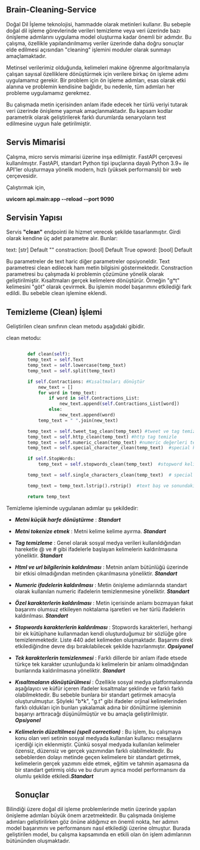 
## Brain-Cleaning-Service
Doğal Dil İşleme teknolojisi, hammadde olarak metinleri kullanır. Bu sebeple doğal dil işleme görevlerinde verileri temizleme veya veri üzerinde bazı önişleme adımlarını uygulama model oluşturma kadar önemli bir adımdır. Bu çalışma, özellikle yapılandırılmamış veriler üzerinde daha doğru sonuçlar elde edilmesi açısından "cleaning" işlemini moduler olarak sunmayı amaçlamaktadır.

Metinsel verilerimiz olduğunda, kelimeleri makine öğrenme algoritmalarıyla çalışan sayısal özelliklere dönüştürmek için verilere birkaç ön işleme adımı uygulamamız gerekir. Bir problem için ön işleme adımları, esas olarak etki alanına ve problemin kendisine bağlıdır, bu nedenle, tüm adımları her probleme uygulamamız gerekmez. 

Bu çalışmada metin içerisinden anlam ifade edecek her türlü veriyi tutarak veri üzerinde önişleme yapmak amaçlanmaktadır. Bu kapsam kodlar parametrik olarak geliştirilerek farklı durumlarda senaryoların test edilmesine uygun hale getirilmiştir.

## Servis Mimarisi
Çalışma, micro servis mimarisi üzerine inşa edilmiştir. FastAPI çerçevesi kullanılmıştır. FastAPI, standart Python tipi ipuçlarına dayalı Python 3.9+ ile API'ler oluşturmaya yönelik modern, hızlı (yüksek performanslı) bir web çerçevesidir.

Çalıştırmak için,

**uvicorn api.main:app --reload --port 9090**

## Servisin Yapısı
Servis **"clean"** endpointi ile hizmet verecek şekilde tasarlanmıştır. Girdi olarak kendine üç adet parametre alır. Bunlar:

text: [str] Default ""
constraction: [bool] Default True
opword: [bool] Default 

Bu parametreler de text haric diğer parametreler opsiyoneldir. Text parametresi clean edilecek ham metin bilgisini göstermektedir. Constraction parametresi bu çalışmada ki problemin çözümüne yönelik olarak geliştirilmiştir. Kısaltmaları gerçek kelimelere dönüştürür. Örneğin "g*t" kelimesini "göt" olarak çevirmek. Bu işlemin model başarımını etkilediği fark edildi. Bu sebeble clean işlemine eklendi.

## Temizleme (Clean) İşlemi

Geliştirilen clean sınıfının clean metodu aşağıdaki gibidir.

clean metodu:

```python

        def clean(self):
        temp_text = self.Text
        temp_text = self.lowercase(temp_text)
        temp_text = self.split(temp_text)

        if self.Contractions: #Kısaltmaları dönüştür
            new_text = []
            for word in temp_text:
                if word in self.Contractions_List:
                    new_text.append(self.Contractions_List[word])
                else:
                    new_text.append(word)
            temp_text = " ".join(new_text)

        temp_text = self.tweet_tag_clean(temp_text) #tweet ve tag temizle
        temp_text = self.http_clean(temp_text) #http tag temizle
        temp_text = self.numeric_clean(temp_text) #numeric değerleri temizle
        temp_text = self.special_character_clean(temp_text)  #special karakterleri temizle

        if self.StopWords:
            temp_text = self.stopwords_clean(temp_text)  #stopword kelimeleri temizle

        temp_text = self.single_characters_clean(temp_text)  # special karakterleri ve emojileri temizle

        temp_text = temp_text.lstrip().rstrip()  #text baş ve sonundaki boşlukları at

        return temp_text

```


Temizleme işleminde uygulanan adımlar şu şekildedir:

- ***Metni küçük harfe dönüştürme*** : ***Standart***
- ***Metni tokenize etmek*** : Metni kelime kelime ayırma. ***Standart***
- ***Tag temizleme*** : Genel olarak sosyal medya verileri kullanıldığından hareketle @ ve # gibi ifadelerle başlayan kelimelerin kaldırılmasına yöneliktir. ***Standart***
- ***Html ve url bilgilerinin kaldırılması*** : Metnin anlam bütünlüğü üzerinde bir etkisi olmadığından metinden çıkarılmasına yöneliktir. ***Standart***
- ***Numeric ifadelerin kaldırılması*** : Metin önişleme adımlarında standart olarak kullanılan numeric ifadelerin temizlenmesine yöneliktir. ***Standart***
- ***Özel karakterlerin kaldırılması*** : Metin içerisinde anlamı bozmayan fakat başarımı olumsuz etkileyen noktalama işaretleri ve her türlü ifadelerin kaldırılması. ***Standart***
- ***Stopwords karakterlerin kaldırılması*** : Stopwords karakterleri, herhangi bir ek kütüphane kullanmadan kendi oluşturduğumuz bir sözlüğe göre temizlenmektedir. Liste 440 adet kelimeden oluşmaktadır. Başarımı direk etkilediğindne devre dışı bırakılabilecek şekilde hazırlanmıştır. ***Opsiyonel***
- ***Tek karakterlerin temizlenmesi*** : Farklı dillerde bir anlam ifade etsede türkçe tek karakter uzunluğunda ki kelimelerin bir anlamı olmadığından bunlarında kaldırılmasına yöneliktir. ***Standart***
- ***Kısaltmaların dönüştürülmesi*** : Özellikle sosyal medya platformalarında aşağılayıcı ve küfür içeren ifadeler kısaltmalar şeklinde ve farklı farklı olabilmektedir. Bu sebeble bunlara bir standart getirmek amacıyla oluşturulmuştur. Şöyleki "b*k", "g.t" gibi ifadeler orjinal kelimelerinden farklı oldukları için bunları yakalamak adına bir dönültürme işleminin başarıyı arttıracağı düşünülmüştür ve bu amaçla geliştirilmiştir. ***Opsiyonel***
- ***Kelimelerin düzeltilmesi (spell correction)*** : Bu işlem, bu çalışmaya konu olan veri setinin sosyal medyada kullanılan kullanıcı mesajlarını içerdiği için eklenmiştir. Çünkü sosyal medyada kullanılan kelimeler özensiz, düzensiz ve gerçek yazımından farklı olabilmektedir. Bu sebeblerden dolayı metinde geçen kelimelere bir standart getirmek, kelimelerin gerçek yazımını elde etmek, eğitim ve tahmin aşamasına da bir standart getirmiş oldu ve bu durum ayrıca model performansını da olumlu şekilde etkiledi.***Standart***

  ## Sonuçlar

Bilindiği üzere doğal dil işleme problemlerinde metin üzerinde yapılan önişleme adımları büyük önem arzetmektedir. Bu çalışmada önişleme adımları geliştirilirken göz önüne aldığımız en önemli nokta, her adımın model başarımını ve performansını nasıl etkilediği üzerine olmuştur. Burada geliştirilen model, bu çalışma kapsamında en etkili olan ön işlem adımlarının bütününden oluşmaktadır. 
